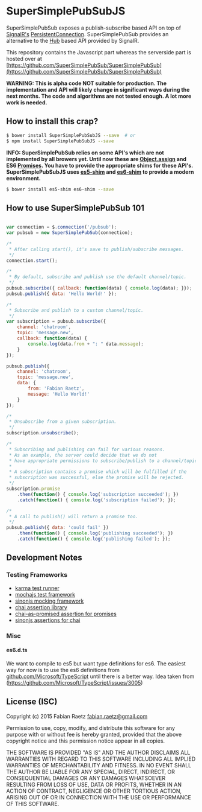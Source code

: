 SuperSimplePubSubJS
===================

SuperSimplePubSub exposes a publish-subscribe based API on top of [SignalR's](https://github.com/SignalR/SignalR) [PersistentConnection](https://github.com/SignalR/SignalR/wiki/QuickStart-Persistent-Connections). SuperSimplePubSub provides an alternative to the [Hub](http://www.asp.net/signalr/overview/guide-to-the-api) based API provided by SignalR.


This repository contains the Javascript part whereas the serverside part is hosted over at [https://github.com/SuperSimplePubSub/SuperSimplePubSub](https://github.com/SuperSimplePubSub/SuperSimplePubSub)

**WARNING: This is alpha code NOT suitable for production. The
implementation and API will likely change in significant ways during the
next months. The code and algorithms are not tested enough. A lot more work
is needed.**

## How to install this crap?

```bash
$ bower install SuperSimplePubSubJS --save  # or
$ npm install SuperSimplePubSubJS --save
```

**INFO: SuperSimplePubSub relies on some API's which are not implemented
by all browers yet. Until now these are [Object.assign](https://developer.mozilla.org/de/docs/Web/JavaScript/Reference/Global_Objects/Object/assign)
and ES6
[Promises](https://developer.mozilla.org/de/docs/Web/JavaScript/Reference/Global_Objects/Promise).
You have to provide the appropriate shims for these API's.
SuperSimplePubSubJS uses [es5-shim](https://github.com/es-shims/es5-shim) and
[es6-shim](https://github.com/es-shims/es6-shim) to provide a modern
 environment.**

```bash
$ bower install es5-shim es6-shim --save
```

## How to use SuperSimplePubSub 101

```javascript

var connection = $.connection('/pubsub');
var pubsub = new SuperSimplePubSub(connection);

/*
 * After calling start(), it's save to publish/subscribe messages.
 */
connection.start();

/*
 * By default, subscribe and publish use the default channel/topic.
 */
pubsub.subscribe({ callback: function(data) { console.log(data); }});
pubsub.publish({ data: 'Hello World!' });

/*
 * Subscribe and publish to a custom channel/topic.
 */
var subscription = pubsub.subscribe({
	channel: 'chatroom',
	topic: 'message.new',
	callback: function(data) {
		console.log(data.from + ": " data.message);
	}
});

pubsub.publish({
	channel: 'chatroom',
	topic: 'message.new',
	data: {
		from: 'Fabian Raetz',
		message: 'Hello World!'
	}
});

/*
 * Unsubscribe from a given subscription.
 */
subscription.unsubscribe();

/*
 * Subscribing and publishing can fail for various reasons.
 * As an example, the server could decide that we do not
 * have appropriate permissions to subscribe/publish to a channel/topic.
 *
 * A subscription contains a promise which will be fulfilled if the
 * subscription was successful, else the promise will be rejected.
 */
subscription.promise
	.then(function() { console.log('subscription succeeded'); })
	.catch(function() { console.log('subscription failed'); });

/*
 * A call to publish() will return a promise too.
 */
pubsub.publish({ data: 'could fail' })
	.then(function() { console.log('publishing succeeded'); })
	.catch(function() { console.log('publishing failed'); });


```

## Development Notes

### Testing Frameworks

* [karma test runner](http://karma-runner.github.io/0.12/index.html)  
* [mochajs test framework ](http://mochajs.org/)
* [sinonjs mocking framework](http://sinonjs.org/)
* [chai assertion library](http://chaijs.com/)
* [chai-as-promised assertion for promises](https://github.com/domenic/chai-as-promised/)
* [sinonjs assertions for chai](http://chaijs.com/plugins/sinon-chai)

### Misc

#### es6.d.ts

We want to compile to es5 but want type definitions for es6.
The easiest way for now is to use the es6 definitions from [github.com/Microsoft/TypeScript](https://github.com/Microsoft/TypeScript/blob/master/src/lib/es6.d.ts)
until there is a better way. Idea taken from (https://github.com/Microsoft/TypeScript/issues/3005)


## License (ISC)

Copyright (c) 2015 Fabian Raetz <fabian.raetz@gmail.com>

Permission to use, copy, modify, and distribute this software for any
purpose with or without fee is hereby granted, provided that the above
copyright notice and this permission notice appear in all copies.

THE SOFTWARE IS PROVIDED "AS IS" AND THE AUTHOR DISCLAIMS ALL WARRANTIES
WITH REGARD TO THIS SOFTWARE INCLUDING ALL IMPLIED WARRANTIES OF
MERCHANTABILITY AND FITNESS. IN NO EVENT SHALL THE AUTHOR BE LIABLE FOR
ANY SPECIAL, DIRECT, INDIRECT, OR CONSEQUENTIAL DAMAGES OR ANY DAMAGES
WHATSOEVER RESULTING FROM LOSS OF USE, DATA OR PROFITS, WHETHER IN AN
ACTION OF CONTRACT, NEGLIGENCE OR OTHER TORTIOUS ACTION, ARISING OUT OF
OR IN CONNECTION WITH THE USE OR PERFORMANCE OF THIS SOFTWARE.
